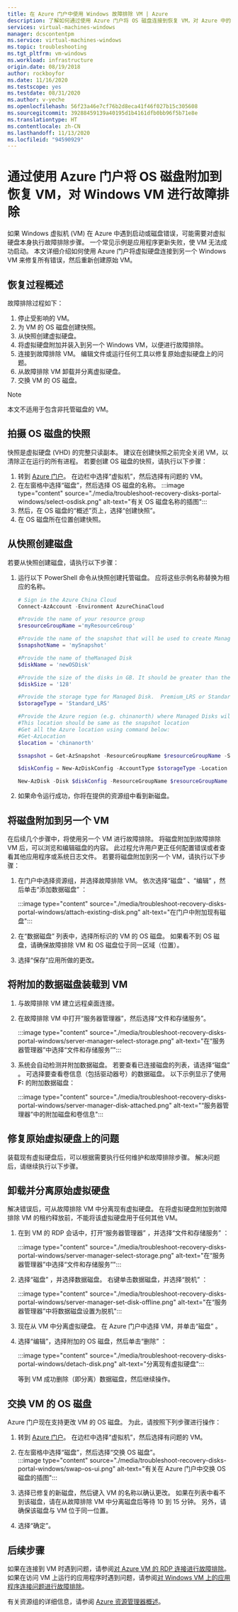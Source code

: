 ```yaml
---
title: 在 Azure 门户中使用 Windows 故障排除 VM | Azure
description: 了解如何通过使用 Azure 门户将 OS 磁盘连接到恢复 VM，对 Azure 中的 Windows 虚拟机问题进行故障排除
services: virtual-machines-windows
manager: dcscontentpm
ms.service: virtual-machines-windows
ms.topic: troubleshooting
ms.tgt_pltfrm: vm-windows
ms.workload: infrastructure
origin.date: 08/19/2018
author: rockboyfor
ms.date: 11/16/2020
ms.testscope: yes
ms.testdate: 08/31/2020
ms.author: v-yeche
ms.openlocfilehash: 56f23a46e7cf76b2d8eca41f46f027b15c305608
ms.sourcegitcommit: 39288459139a40195d1b4161dfb0bb96f5b71e8e
ms.translationtype: HT
ms.contentlocale: zh-CN
ms.lasthandoff: 11/13/2020
ms.locfileid: "94590929"
---
```

# <a name="troubleshoot-a-windows-vm-by-attaching-the-os-disk-to-a-recovery-vm-using-the-azure-portal"></a>通过使用 Azure 门户将 OS 磁盘附加到恢复 VM，对 Windows VM 进行故障排除
如果 Windows 虚拟机 (VM) 在 Azure 中遇到启动或磁盘错误，可能需要对虚拟硬盘本身执行故障排除步骤。 一个常见示例是应用程序更新失败，使 VM 无法成功启动。 本文详细介绍如何使用 Azure 门户将虚拟硬盘连接到另一个 Windows VM 来修复所有错误，然后重新创建原始 VM。 

## <a name="recovery-process-overview"></a>恢复过程概述
故障排除过程如下：

1. 停止受影响的 VM。
1. 为 VM 的 OS 磁盘创建快照。
1. 从快照创建虚拟硬盘。
1. 将虚拟硬盘附加并装入到另一个 Windows VM，以便进行故障排除。
1. 连接到故障排除 VM。 编辑文件或运行任何工具以修复原始虚拟硬盘上的问题。
1. 从故障排除 VM 卸载并分离虚拟硬盘。
1. 交换 VM 的 OS 磁盘。

> [!NOTE]
> 本文不适用于包含非托管磁盘的 VM。

## <a name="take-a-snapshot-of-the-os-disk"></a>拍摄 OS 磁盘的快照
快照是虚拟硬盘 (VHD) 的完整只读副本。 建议在创建快照之前完全关闭 VM，以清除正在运行的所有进程。 若要创建 OS 磁盘的快照，请执行以下步骤：

1. 转到 [Azure 门户](https://portal.azure.cn)。 在边栏中选择“虚拟机”，然后选择有问题的 VM。 
1. 在左窗格中选择“磁盘”，然后选择 OS 磁盘的名称。 
    :::image type="content" source="./media/troubleshoot-recovery-disks-portal-windows/select-osdisk.png" alt-text="有关 OS 磁盘名称的插图":::
1. 然后，在 OS 磁盘的“概述”页上，选择“创建快照”。  
1. 在 OS 磁盘所在位置创建快照。

## <a name="create-a-disk-from-the-snapshot"></a>从快照创建磁盘
若要从快照创建磁盘，请执行以下步骤：

<!--Not Available on **Cloud Shell**-->
<!--Not Available on ![Image about Open local Shell](./media/troubleshoot-recovery-disks-portal-windows/cloud-shell.png)-->

1. 运行以下 PowerShell 命令从快照创建托管磁盘。 应将这些示例名称替换为相应的名称。

    ```powershell
    # Sign in the Azure China Cloud
    Connect-AzAccount -Environment AzureChinaCloud
    
    #Provide the name of your resource group
    $resourceGroupName ='myResourceGroup'

    #Provide the name of the snapshot that will be used to create Managed Disks
    $snapshotName = 'mySnapshot' 

    #Provide the name of theManaged Disk
    $diskName = 'newOSDisk'

    #Provide the size of the disks in GB. It should be greater than the VHD file size. In this sample, the size of the snapshot is 127 GB. So we set the disk size to 128 GB.
    $diskSize = '128'

    #Provide the storage type for Managed Disk.  Premium_LRS or Standard_LRS.
    $storageType = 'Standard_LRS'

    #Provide the Azure region (e.g. chinanorth) where Managed Disks will be located.
    #This location should be same as the snapshot location
    #Get all the Azure location using command below:
    #Get-AzLocation
    $location = 'chinanorth'

    $snapshot = Get-AzSnapshot -ResourceGroupName $resourceGroupName -SnapshotName $snapshotName 

    $diskConfig = New-AzDiskConfig -AccountType $storageType -Location $location -CreateOption Copy -SourceResourceId $snapshot.Id

    New-AzDisk -Disk $diskConfig -ResourceGroupName $resourceGroupName -DiskName $diskName
    ```
3. 如果命令运行成功，你将在提供的资源组中看到新磁盘。

## <a name="attach-the-disk-to-another-vm"></a>将磁盘附加到另一个 VM
在后续几个步骤中，将使用另一个 VM 进行故障排除。 将磁盘附加到故障排除 VM 后，可以浏览和编辑磁盘的内容。 此过程允许用户更正任何配置错误或者查看其他应用程序或系统日志文件。 若要将磁盘附加到另一个 VM，请执行以下步骤：

1. 在门户中选择资源组，并选择故障排除 VM。 依次选择“磁盘”  、“编辑”  ，然后单击“添加数据磁盘”  ：

    :::image type="content" source="./media/troubleshoot-recovery-disks-portal-windows/attach-existing-disk.png" alt-text="在门户中附加现有磁盘":::

2. 在“数据磁盘”  列表中，选择所标识的 VM 的 OS 磁盘。 如果看不到 OS 磁盘，请确保故障排除 VM 和 OS 磁盘位于同一区域（位置）。 

3. 选择“保存”应用所做的更改。 

## <a name="mount-the-attached-data-disk-to-the-vm"></a>将附加的数据磁盘装载到 VM

1. 与故障排除 VM 建立远程桌面连接。 

2. 在故障排除 VM 中打开“服务器管理器”，然后选择“文件和存储服务”。   

    :::image type="content" source="./media/troubleshoot-recovery-disks-portal-windows/server-manager-select-storage.png" alt-text="在“服务器管理器”中选择“文件和存储服务”":::

3. 系统会自动检测并附加数据磁盘。 若要查看已连接磁盘的列表，请选择“磁盘”  。 可选择要查看卷信息（包括驱动器号）的数据磁盘。 以下示例显示了使用 **F:** 的附加数据磁盘：

    :::image type="content" source="./media/troubleshoot-recovery-disks-portal-windows/server-manager-disk-attached.png" alt-text="“服务器管理器”中的附加磁盘和卷信息":::

## <a name="fix-issues-on-original-virtual-hard-disk"></a>修复原始虚拟硬盘上的问题
装载现有虚拟硬盘后，可以根据需要执行任何维护和故障排除步骤。 解决问题后，请继续执行以下步骤。

## <a name="unmount-and-detach-original-virtual-hard-disk"></a>卸载并分离原始虚拟硬盘
解决错误后，可从故障排除 VM 中分离现有虚拟硬盘。 在将虚拟硬盘附加到故障排除 VM 的租约释放前，不能将该虚拟硬盘用于任何其他 VM。

1. 在到 VM 的 RDP 会话中，打开“服务器管理器”  ，并选择“文件和存储服务”  ：

    :::image type="content" source="./media/troubleshoot-recovery-disks-portal-windows/server-manager-select-storage.png" alt-text="在“服务器管理器”中选择“文件和存储服务”":::

2. 选择“磁盘”  ，并选择数据磁盘。 右键单击数据磁盘，并选择“脱机”  ：

    :::image type="content" source="./media/troubleshoot-recovery-disks-portal-windows/server-manager-set-disk-offline.png" alt-text="在“服务器管理器”中将数据磁盘设置为脱机":::

3. 现在从 VM 中分离虚拟硬盘。 在 Azure 门户中选择 VM，并单击“磁盘”  。 

4. 选择“编辑”，选择附加的 OS 磁盘，然后单击“删除” ：

    :::image type="content" source="./media/troubleshoot-recovery-disks-portal-windows/detach-disk.png" alt-text="分离现有虚拟硬盘":::

    等到 VM 成功删除（即分离）数据磁盘，然后继续操作。

## <a name="swap-the-os-disk-for-the-vm"></a>交换 VM 的 OS 磁盘

Azure 门户现在支持更改 VM 的 OS 磁盘。 为此，请按照下列步骤进行操作：

1. 转到 [Azure 门户](https://portal.azure.cn)。 在边栏中选择“虚拟机”，然后选择有问题的 VM。 
1. 在左窗格中选择“磁盘”，然后选择“交换 OS 磁盘”。  
        :::image type="content" source="./media/troubleshoot-recovery-disks-portal-windows/swap-os-ui.png" alt-text="有关在 Azure 门户中交换 OS 磁盘的插图":::

1. 选择已修复的新磁盘，然后键入 VM 的名称以确认更改。 如果在列表中看不到该磁盘，请在从故障排除 VM 中分离磁盘后等待 10 到 15 分钟。 另外，请确保该磁盘与 VM 位于同一位置。
1. 选择“确定”。

## <a name="next-steps"></a>后续步骤
如果在连接到 VM 时遇到问题，请参阅[对 Azure VM 的 RDP 连接进行故障排除](troubleshoot-rdp-connection.md)。 如果在访问 VM 上运行的应用程序时遇到问题，请参阅[对 Windows VM 上的应用程序连接问题进行故障排除](troubleshoot-app-connection.md)。

有关资源组的详细信息，请参阅 [Azure 资源管理器概述](../../azure-resource-manager/management/overview.md)。

<!-- Update_Description: update meta properties, wording update, update link -->